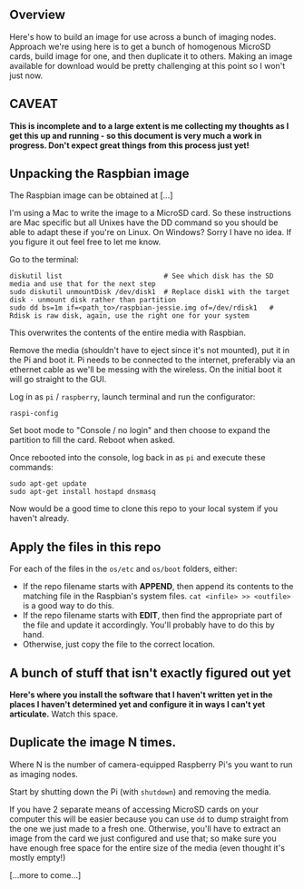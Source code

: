 
## Overview

Here's how to build an image for use across a bunch of imaging nodes. Approach we're using here is to get a bunch 
of homogenous MicroSD cards, build image for one, and then duplicate it to others. Making an image available for 
download would be pretty challenging at this point so I won't just now.

## CAVEAT

__This is incomplete and to a large extent is me collecting my thoughts as I get this up and running - so this document is very much a work in progress. Don't expect great things from this process just yet!__

## Unpacking the Raspbian image

The Raspbian image can be obtained at [...]

I'm using a Mac to write the image to a MicroSD card. So these instructions are Mac specific but all Unixes have the DD
command so you should be able to adapt these if you're on Linux. On Windows? Sorry I have no idea. If you figure it out
feel free to let me know.

Go to the terminal:
```
diskutil list                         # See which disk has the SD media and use that for the next step
sudo diskutil unmountDisk /dev/disk1  # Replace disk1 with the target disk - unmount disk rather than partition
sudo dd bs=1m if=<path_to>/raspbian-jessie.img of=/dev/rdisk1   # Rdisk is raw disk, again, use the right one for your system
```

This overwrites the contents of the entire media with Raspbian.

Remove the media (shouldn't have to eject since it's not mounted), put it in the Pi and boot it. Pi needs to be
connected to the internet, preferably via an ethernet cable as we'll be messing with the wireless. On the initial 
boot it will go straight to the GUI.

Log in as `pi` / `raspberry`, launch terminal and run the configurator:

```
raspi-config
```

Set boot mode to "Console / no login" and then choose to expand the partition to fill the card. Reboot when asked.

Once rebooted into the console, log back in as `pi` and execute these commands:

```
sudo apt-get update
sudo apt-get install hostapd dnsmasq
```

Now would be a good time to clone this repo to your local system if you haven't already.

## Apply the files in this repo

For each of the files in the `os/etc` and `os/boot` folders, either:
* If the repo filename starts with __APPEND__, then append its contents to the matching file in the Raspbian's system files. `cat <infile> >> <outfile>` is a good way to do this.
* If the repo filename starts with __EDIT__, then find the appropriate part of the file and update it accordingly. You'll probably have to do this by hand.
* Otherwise, just copy the file to the correct location.

## A bunch of stuff that isn't exactly figured out yet

__Here's where you install the software that I haven't written yet in the places I haven't determined yet and configure it in ways I can't yet articulate.__ Watch this space.

## Duplicate the image N times.

Where N is the number of camera-equipped Raspberry Pi's you want to run as imaging nodes.

Start by shutting down the Pi (with `shutdown`) and removing the media.

If you have 2 separate means of accessing MicroSD cards on your computer this will be easier because you can use `dd` to dump straight from the one we just made to a fresh one. Otherwise, you'll have to extract an image from the card we just configured and use that; so make sure you have enough free space for the entire size of the media (even thought it's mostly empty!)

[...more to come...]
